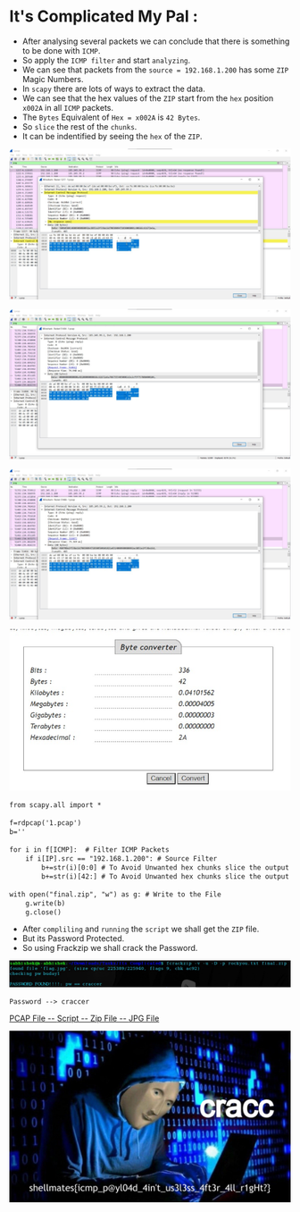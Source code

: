 # It's Complicated My Pal :

- After analysing several packets we can conclude that there is something to be done with `ICMP`.
- So apply the `ICMP filter` and start `analyzing`.
- We can see that packets from the `source = 192.168.1.200` has some `ZIP` Magic Numbers.
- In `scapy` there are lots of ways to extract the data.
- We can see that the hex values of the `ZIP` start from the `hex` position `x002A` in all `ICMP` packets.
- The `Bytes` Equivalent of `Hex = x002A` is `42 Bytes`.
- So `slice` the rest of the `chunks`.
- It can be indentified by seeing the `hex` of the `ZIP`.

![Bi0s](https://github.com/a3X3k/Training/blob/main/Forensics/Network/Assets/10.jpeg?raw=true)

![Bi0s](https://github.com/a3X3k/Training/blob/main/Forensics/Network/Assets/11.jpeg?raw=true)

![Bi0s](https://github.com/a3X3k/Training/blob/main/Forensics/Network/Assets/12.jpeg?raw=true)

![Bi0s](https://github.com/a3X3k/Training/blob/main/Forensics/Network/Assets/13.jpeg?raw=true)

```
from scapy.all import *

f=rdpcap('1.pcap')
b=''

for i in f[ICMP]:  # Filter ICMP Packets
    if i[IP].src == "192.168.1.200": # Source Filter
        b+=str(i)[0:0] # To Avoid Unwanted hex chunks slice the output
	    b+=str(i)[42:] # To Avoid Unwanted hex chunks slice the output

with open("final.zip", "w") as g: # Write to the File
    g.write(b)
    g.close()
```

- After `compliling` and `running` the `script` we shall get the `ZIP` file.
- But its Password Protected.
- So using Frackzip we shall crack the Password.

![Bi0s](https://github.com/a3X3k/Training/blob/main/Forensics/Network/Assets/14.jpeg?raw=true)

```
Password --> craccer
```

[PCAP File -- ](https://github.com/a3X3k/Training/blob/main/Forensics/Network/Its%20Complicated/1.pcap)
[Script -- ](https://github.com/a3X3k/Training/blob/main/Forensics/Network/Its%20Complicated/1.py)
[Zip File -- ](https://github.com/a3X3k/Training/blob/main/Forensics/Network/Its%20Complicated/final.zip)
[JPG File](https://github.com/a3X3k/Training/blob/main/Forensics/Network/Its%20Complicated/flag.jpg)

![Bi0s](https://github.com/a3X3k/Training/blob/main/Forensics/Network/Its%20Complicated/flag.jpg?raw=true)
